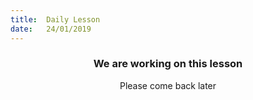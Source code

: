 ```yaml
---
title:  Daily Lesson
date:   24/01/2019
---
```


### <center>We are working on this lesson</center>
<center>Please come back later</center>